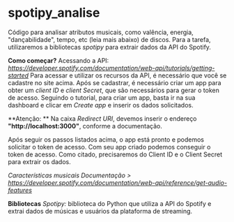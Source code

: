 # spotipy_analise
Código para analisar atributos musicais, como valência, energia, "dançabilidade", tempo, etc (leia mais abaixo) de discos. Para a tarefa, utilizaremos a bibliotecas *spotipy* para extrair dados da API do Spotify.

**Como começar?**
Acessando a API: _https://developer.spotify.com/documentation/web-api/tutorials/getting-started_ 
Para acessar e utilizar os recursos da API, é necessário que você se cadastre no site acima. Após se cadastrar, é necessário criar um app para obter um _client ID_ e _client Secret_, que são necessários para gerar o token de acesso.
Seguindo o tutorial, para criar um app, basta ir na sua dashboard e clicar em _Create app_ e inserir os dados solicitados.

**Atenção: ** Na caixa _Redirect URI_, devemos inserir o endereço **"http://localhost:3000"**, conforme a documentação.

Após seguir os passos listados acima, o app está pronto e podemos solicitar o token de acesso.
Com seu app criado podemos conseguir o token de acesso. Como citado, precisaremos do Client ID e o Client Secret para extrair os dados. 

*Características musicais*
_Documentação > https://developer.spotify.com/documentation/web-api/reference/get-audio-features_

**Bibliotecas**
*Spotipy:* biblioteca do Python que utiliza a API do Spotify e extrai dados de músicas e usuários da plataforma de streaming. 
